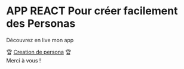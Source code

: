 <h1>APP REACT Pour créer facilement des Personas</h1>
Découvrez en live mon app <br>

🏆 <a href="https://andreagauvreau.github.io/Persona-App-Creation/">Creation de persona</a> 🏆
</br>
Merci à vous !
